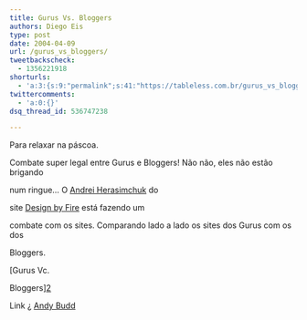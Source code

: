 ```yaml
---
title: Gurus Vs. Bloggers
authors: Diego Eis
type: post
date: 2004-04-09
url: /gurus_vs_bloggers/
tweetbackscheck:
  - 1356221918
shorturls:
  - 'a:3:{s:9:"permalink";s:41:"https://tableless.com.br/gurus_vs_bloggers";s:7:"tinyurl";s:26:"https://tinyurl.com/3wp4egf";s:4:"isgd";s:19:"https://is.gd/GUaMFu";}'
twittercomments:
  - 'a:0:{}'
dsq_thread_id: 536747238

---
```

Para relaxar na páscoa.
              
Combate super legal entre Gurus e Bloggers! Não não, eles não estão brigando
  
num ringue&#8230; O [Andrei Herasimchuk][1] do
  
site [Design by Fire][1] está fazendo um
  
combate com os sites. Comparando lado a lado os sites dos Gurus com os dos
  
Bloggers. 
              
[Gurus Vc.
  
Bloggers][2]
              
Link ¿ [Andy Budd][3]

 [1]: https://www.designbyfire.com/
 [2]: https://www.designbyfire.com/000076.html#475
 [3]: https://www.andybudd.com/